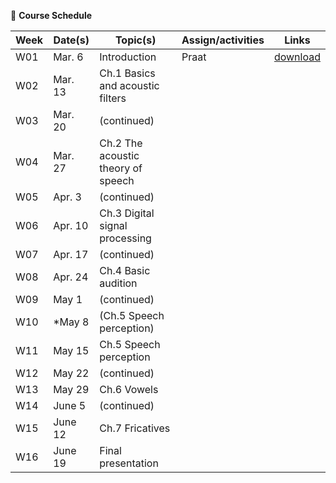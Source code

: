 🌱 **Course Schedule**

| Week | Date(s) | Topic(s) | Assign/activities | Links |
|------|------|----------|--------|-------|
|  W01    | Mar. 6     |Introduction| Praat       | [download](https://www.fon.hum.uva.nl/praat/)      |
|  W02    | Mar. 13 | Ch.1 Basics and acoustic filters |        |       |
|  W03    | Mar. 20 | (continued)         |        |       |
|  W04    | Mar. 27 | Ch.2 The acoustic theory of speech |        |       |
|  W05    | Apr. 3 |  (continued) |        |       |
|  W06    | Apr. 10 |  Ch.3 Digital signal processing |        |       |
|  W07    | Apr. 17 |  (continued) |        |       |
|  W08    | Apr. 24 |  Ch.4 Basic audition |        |       |
|  W09    | May 1 |  (continued) |        |       |
|  W10    | *May 8 |  (Ch.5 Speech perception) |        |       |
|  W11    | May 15 |  Ch.5 Speech perception  |        |       |
|  W12    | May 22 | (continued) |        |       |
|  W13    | May 29 | Ch.6 Vowels  |        |       |
|  W14    | June 5 | (continued)  |        |       |
|  W15    | June 12 | Ch.7 Fricatives |        |       |
|  W16    | June 19 |Final presentation |        |       |
